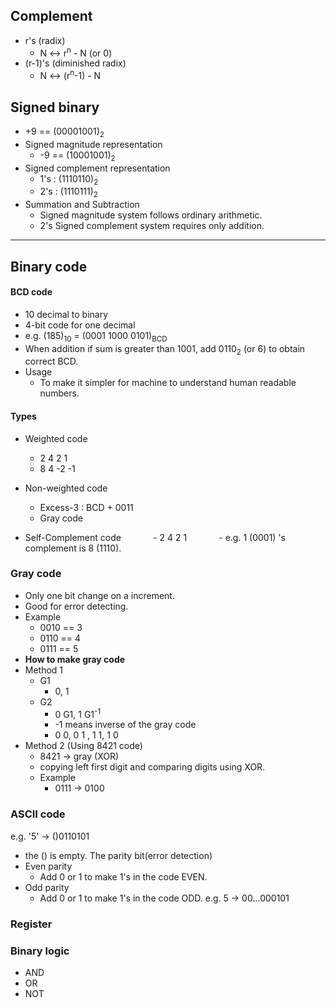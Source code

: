 ## Complement
- r's (radix)
	- N <-> r<sup>n</sup> - N (or 0)
- (r-1)'s (diminished radix)
	- N <-> (r<sup>n</sup>-1) - N

## Signed binary
- +9 == (00001001)<sub>2</sub>
- Signed magnitude representation
	- -9 == (10001001)<sub>2</sub>
- Signed complement representation
	- 1's : (1110110)<sub>2</sub>
	- 2's : (1110111)<sub>2</sub>
- Summation and Subtraction
	- Signed magnitude system follows ordinary arithmetic.
	- 2's Signed complement system requires only addition.

---

## Binary code
#### BCD code
- 10 decimal to binary
- 4-bit code for one decimal
- e.g. (185)<sub>10</sub> = (0001 1000 0101)<sub>BCD</sub>
- When addition if sum is greater than 1001, add 0110<sub>2</sub> (or 6) to obtain correct BCD.
- Usage
	- To make it simpler for machine to understand human readable numbers.

#### Types
- Weighted code
	- 2 4 2 1
	- 8 4 -2 -1
- Non-weighted code
	- Excess-3 : BCD + 0011
	- Gray code
  
- Self-Complement code
            - 2 4 2 1
            - e.g. 1 (0001) 's complement is 8 (1110).

### Gray code
- Only one bit change on a increment.
- Good for error detecting.
- Example
	- 0010 == 3
	- 0110 == 4
	- 0111 == 5
 - **How to make gray code**
 - Method 1
	 - G1
		 - 0, 1
	 - G2
		 - 0 G1, 1 G1<sup>-1</sup>
		 - -1 means inverse of the gray code
		 - 0 0, 0 1  ,  1 1, 1 0
- Method 2 (Using 8421 code)
	- 8421 -> gray (XOR)
	- copying left first digit and comparing digits using XOR.
	- Example
		- 0111 -> 0100

### ASCII code
e.g. '5' -> ()0110101
- the () is empty. The parity bit(error detection)
- Even parity
	- Add 0 or 1 to make 1's in the code EVEN.
- Odd parity
	- Add 0 or 1 to make 1's in the code ODD.
e.g. 5 -> 00...000101

### Register

### Binary logic
- AND
- OR
- NOT